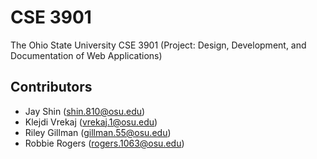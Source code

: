 # CSE 3901
The Ohio State University CSE 3901 (Project: Design, Development, and Documentation of Web Applications)

## Contributors
- Jay Shin (shin.810@osu.edu)
- Klejdi Vrekaj (vrekaj.1@osu.edu)
- Riley Gillman (gillman.55@osu.edu)
- Robbie Rogers (rogers.1063@osu.edu)
